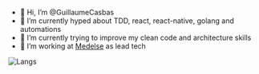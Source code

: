 - 👋 Hi, I’m @GuillaumeCasbas
- 👀 I’m currently hyped about TDD, react, react-native, golang and automations
- 🌱 I’m currently trying to improve my clean code and architecture skills
- 💞️ I’m working at [Medelse](https://github.com/Medelse) as lead tech

![Langs](https://github-readme-stats.vercel.app/api/top-langs/?username=guillaumecasbas&layout=compact)
